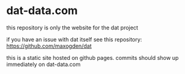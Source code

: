 dat-data.com
============

this repository is only the website for the dat project

if you have an issue with dat itself see this repository: https://github.com/maxogden/dat

this is a static site hosted on github pages. commits should show up immediately on dat-data.com

